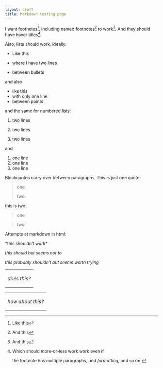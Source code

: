 ```yaml
---
layout: draft
title: Markdown testing page
---
```

I want footnotes[^1], including named footnotes[^here] to work[^2]. And they should have hover titles[^3].

Also, lists should work, ideally:

* Like this

* where I have two lines

* between bullets

and also

* like this
* with only one line
* between points

and the same for numbered lists:

1. two lines

2. two lines

3. two lines

and

1. one line
2. one line
3. one line

Blockquotes carry over between paragraphs. This is just one quote:

> one
>
> two

this is two:

> one

> two

Attempts at markdown in html:

<p>
*this shouldn't work*
</p>

<p>

*this should but seems not to*

</p>

<p markdown="1">

*this probably shouldn't but seems worth trying*

</p>

<table>
<tr>
<td>

*does this?*

</td>
</tr>
</table>

<table>
<tr>

<td>

*how about this?*

</td>

</tr>
</table>

[^1]: Like this
[^here]: And this
[^2]: And this
[^3]: Which should more-or-less work work even if

    the footnote has multiple paragraphs,
    and *formatting*, and so on.
